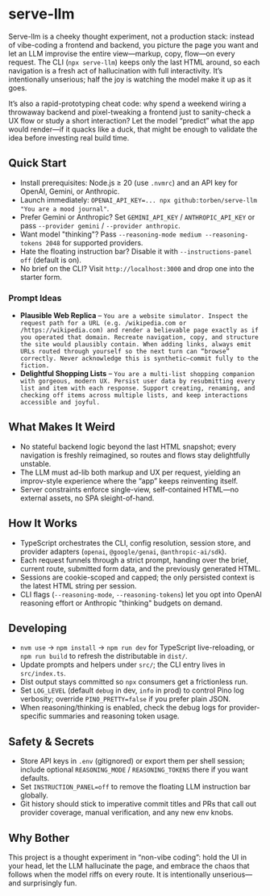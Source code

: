 # serve-llm

Serve-llm is a cheeky thought experiment, not a production stack: instead of vibe-coding a frontend and backend, you picture the page you want and let an LLM improvise the entire view—markup, copy, flow—on every request. The CLI (`npx serve-llm`) keeps only the last HTML around, so each navigation is a fresh act of hallucination with full interactivity. It’s intentionally unserious; half the joy is watching the model make it up as it goes.

It’s also a rapid-prototyping cheat code: why spend a weekend wiring a throwaway backend and pixel-tweaking a frontend just to sanity-check a UX flow or study a short interaction? Let the model “predict” what the app would render—if it quacks like a duck, that might be enough to validate the idea before investing real build time.

## Quick Start

- Install prerequisites: Node.js ≥ 20 (use `.nvmrc`) and an API key for OpenAI, Gemini, or Anthropic.
- Launch immediately: `OPENAI_API_KEY=... npx github:torben/serve-llm "You are a mood journal"`.
- Prefer Gemini or Anthropic? Set `GEMINI_API_KEY` / `ANTHROPIC_API_KEY` or pass `--provider gemini` / `--provider anthropic`.
- Want model "thinking"? Pass `--reasoning-mode medium --reasoning-tokens 2048` for supported providers.
- Hate the floating instruction bar? Disable it with `--instructions-panel off` (default is on).
- No brief on the CLI? Visit `http://localhost:3000` and drop one into the starter form.

### Prompt Ideas

- **Plausible Web Replica** – `You are a website simulator. Inspect the request path for a URL (e.g. /wikipedia.com or /https://wikipedia.com) and render a believable page exactly as if you operated that domain. Recreate navigation, copy, and structure the site would plausibly contain. When adding links, always emit URLs routed through yourself so the next turn can “browse” correctly. Never acknowledge this is synthetic—commit fully to the fiction.`
- **Delightful Shopping Lists** – `You are a multi-list shopping companion with gorgeous, modern UX. Persist user data by resubmitting every list and item with each response. Support creating, renaming, and checking off items across multiple lists, and keep interactions accessible and joyful.`

## What Makes It Weird

- No stateful backend logic beyond the last HTML snapshot; every navigation is freshly reimagined, so routes and flows stay delightfully unstable.
- The LLM must ad-lib both markup and UX per request, yielding an improv-style experience where the “app” keeps reinventing itself.
- Server constraints enforce single-view, self-contained HTML—no external assets, no SPA sleight-of-hand.

## How It Works

- TypeScript orchestrates the CLI, config resolution, session store, and provider adapters (`openai`, `@google/genai`, `@anthropic-ai/sdk`).
- Each request funnels through a strict prompt, handing over the brief, current route, submitted form data, and the previously generated HTML.
- Sessions are cookie-scoped and capped; the only persisted context is the latest HTML string per session.
- CLI flags (`--reasoning-mode`, `--reasoning-tokens`) let you opt into OpenAI reasoning effort or Anthropic "thinking" budgets on demand.

## Developing

- `nvm use` → `npm install` → `npm run dev` for TypeScript live-reloading, or `npm run build` to refresh the distributable in `dist/`.
- Update prompts and helpers under `src/`; the CLI entry lives in `src/index.ts`.
- Dist output stays committed so `npx` consumers get a frictionless run.
- Set `LOG_LEVEL` (default `debug` in dev, `info` in prod) to control Pino log verbosity; override `PINO_PRETTY=false` if you prefer plain JSON.
- When reasoning/thinking is enabled, check the debug logs for provider-specific summaries and reasoning token usage.

## Safety & Secrets

- Store API keys in `.env` (gitignored) or export them per shell session; include optional `REASONING_MODE` / `REASONING_TOKENS` there if you want defaults.
- Set `INSTRUCTION_PANEL=off` to remove the floating LLM instruction bar globally.
- Git history should stick to imperative commit titles and PRs that call out provider coverage, manual verification, and any new env knobs.

## Why Bother

This project is a thought experiment in “non-vibe coding”: hold the UI in your head, let the LLM hallucinate the page, and embrace the chaos that follows when the model riffs on every route. It is intentionally unserious—and surprisingly fun.
